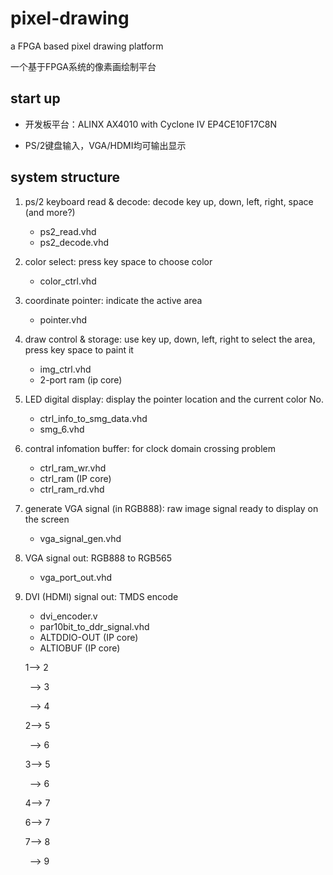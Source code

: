 # pixel-drawing

a FPGA based pixel drawing platform

一个基于FPGA系统的像素画绘制平台

## start up

- 开发板平台：ALINX AX4010 with Cyclone IV EP4CE10F17C8N

- PS/2键盘输入，VGA/HDMI均可输出显示

## system structure

1. ps/2 keyboard read & decode: decode key up, down, left, right, space (and more?)
    - ps2_read.vhd
    - ps2_decode.vhd
2. color select: press key space to choose color
    - color_ctrl.vhd
3. coordinate pointer: indicate the active area
    - pointer.vhd
4. draw control & storage: use key up, down, left, right to select the area, press key space to paint it
    - img_ctrl.vhd
    - 2-port ram (ip core)
5. LED digital display: display the pointer location and the current color No.
    - ctrl_info_to_smg_data.vhd
    - smg_6.vhd
6. contral infomation buffer: for clock domain crossing problem
    - ctrl_ram_wr.vhd
    - ctrl_ram (IP core)
    - ctrl_ram_rd.vhd
7. generate VGA signal (in RGB888): raw image signal ready to display on the screen
    - vga_signal_gen.vhd
8. VGA signal out: RGB888 to RGB565
    - vga_port_out.vhd
9. DVI (HDMI) signal out: TMDS encode
    - dvi_encoder.v
    - par10bit_to_ddr_signal.vhd
    - ALTDDIO-OUT (IP core)
    - ALTIOBUF (IP core)

    1--> 2

    &ensp;--> 3

    &ensp;--> 4

    2--> 5

    &ensp;--> 6

    3--> 5

    &ensp;--> 6

    4--> 7

    6--> 7

    7--> 8

    &ensp;--> 9